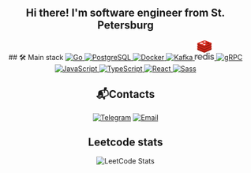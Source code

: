 <div align="center">

## Hi there! I'm software engineer from St. Petersburg
</div>

<div align="center">
## 🛠️ Main stack

<!-- Go --> <a href="https://go.dev" target="_blank"> <img src="https://raw.githubusercontent.com/danielcranney/readme-generator/main/public/icons/skills/go-colored.svg" alt="Go" height="40"/> </a> 
<!-- PostgreSQL --> <a href="https://www.postgresql.org/" target="_blank"> <img src="https://raw.githubusercontent.com/danielcranney/readme-generator/main/public/icons/skills/postgresql-colored.svg" alt="PostgreSQL" height="40"/> </a> 
<!-- Docker --> <a href="https://www.docker.com/" target="_blank"> <img src="https://raw.githubusercontent.com/danielcranney/readme-generator/main/public/icons/skills/docker-colored.svg" alt="Docker" height="40"/> </a> 
<!-- Kafka --> <a href="https://kafka.apache.org/" target="_blank"> <img src="https://cdn.jsdelivr.net/gh/devicons/devicon/icons/apachekafka/apachekafka-original.svg" alt="Kafka" height="40"/> </a> 
<!-- Redis --><a href="https://redis.io/" target="_blank"> <img src="https://raw.githubusercontent.com/devicons/devicon/master/icons/redis/redis-original-wordmark.svg" alt="Redis" height="40"/> </a> 
<!-- gRPC --> <a href="https://grpc.io/" target="_blank"> <img src="https://grpc.io/img/logos/grpc-icon-color.png" alt="gRPC" height="40"/> </a>
<!-- JavaScript --> <a href="https://developer.mozilla.org/en-US/docs/Web/JavaScript" target="_blank"> <img src="https://raw.githubusercontent.com/danielcranney/readme-generator/main/public/icons/skills/javascript-colored.svg" alt="JavaScript" height="40"/> </a> 
<!-- TypeScript --> <a href="https://www.typescriptlang.org/" target="_blank"> <img src="https://raw.githubusercontent.com/danielcranney/readme-generator/main/public/icons/skills/typescript-colored.svg" alt="TypeScript" height="40"/> </a> 
<!-- React --> <a href="https://reactjs.org/" target="_blank"> <img src="https://raw.githubusercontent.com/danielcranney/readme-generator/main/public/icons/skills/react-colored.svg" alt="React" height="40"/> </a>
<!-- Sass --> <a href="https://sass-lang.com/" target="_blank"> <img src="https://raw.githubusercontent.com/danielcranney/readme-generator/main/public/icons/skills/sass-colored.svg" alt="Sass" height="40"/> </a>

## 📬Contacts

[![Telegram](https://img.shields.io/badge/-Telegram-26A5E4?logo=telegram&logoColor=white&style=for-the-badge)](https://t.me/sterakare)
[![Email](https://img.shields.io/badge/-Email-D14836?logo=gmail&logoColor=white&style=for-the-badge)](mailto:sterakare@gmail.com)

## Leetcode stats

![LeetCode Stats](https://leetcard.jacoblin.cool/doryush_khodjaev)
</div>
